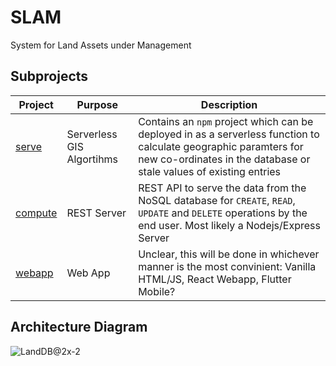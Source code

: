 # SLAM
System for Land Assets under Management

## Subprojects
| Project | Purpose | Description |
| --- | --- | --- |
| [serve](https://github.com/TechnocultureResearch/SLAM/tree/dev/serve) | Serverless GIS Algortihms | Contains an `npm` project which can be deployed in as a serverless function to calculate geographic paramters for new co-ordinates in the database or stale values of existing entries |
| [compute](https://github.com/TechnocultureResearch/SLAM/tree/dev/compute) | REST Server | REST API to serve the data from the NoSQL database for `CREATE`, `READ`, `UPDATE` and `DELETE` operations by the end user. Most likely a Nodejs/Express Server |
| [webapp](https://github.com/TechnocultureResearch/SLAM/tree/dev/webapp) | Web App | Unclear, this will be done in whichever manner is the most convinient: Vanilla HTML/JS, React Webapp, Flutter Mobile? |

## Architecture Diagram
![LandDB@2x-2](https://user-images.githubusercontent.com/33483920/135498987-aee9e32d-43a4-420b-84c1-571189163906.png)
